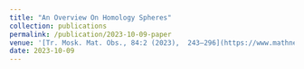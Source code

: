 ```yaml
---
title: "An Overview On Homology Spheres"
collection: publications
permalink: /publication/2023-10-09-paper
venue: '[Tr. Mosk. Mat. Obs., 84:2 (2023),  243–296](https://www.mathnet.ru/php/archive.phtml?wshow=paper&jrnid=mmo&paperid=687&option_lang=eng)'
date: 2023-10-09
---
```

